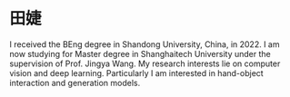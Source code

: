 # 田婕
I received the BEng degree in Shandong University, China, in 2022. I am now studying for Master degree in Shanghaitech University under the supervision of Prof. Jingya Wang. My research interests lie on computer vision and deep learning. Particularly I am interested in hand-object interaction and generation models. 





